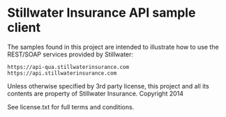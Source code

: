
# Stillwater Insurance API sample client

The samples found in this project are intended to illustrate how
to use the REST/SOAP services provided by Stillwater:

	https://api-qua.stillwaterinsurance.com
	https://api.stillwaterinsurance.com

Unless otherwise specified by 3rd party license, this project and 
all its contents are property of Stillwater Insurance.  Copyright 2014

See license.txt for full terms and conditions.
		
	